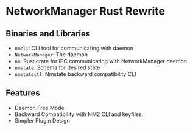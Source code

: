 # NetworkManager Rust Rewrite

## Binaries and Libraries

 * `nmcli`: CLI tool for communicating with daemon
 * `NetworkManager`: The daemon
 * `nm`: Rust crate for IPC communicating with NetworkManager daemon
 * `nmstate`: Schema for desired state
 * `nmstatectl`: Nmstate backward compatibility CLI


## Features
 * Daemon Free Mode
 * Backward Compatibility with NM2 CLI and keyfiles.
 * Simpler Plugin Design
